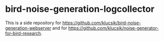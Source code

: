 # bird-noise-generation-logcollector
This is a side repository for https://github.com/klucsik/bird-noise-generation-webserver and for https://github.com/klucsik/noise-generator-for-bird-research.
